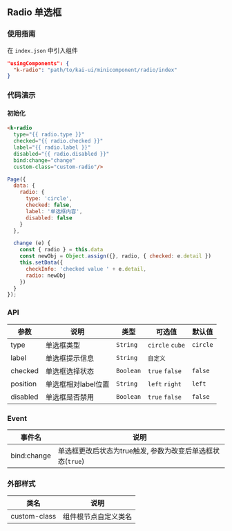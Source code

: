 ## Radio 单选框

### 使用指南
在 `index.json` 中引入组件
```json
"usingComponents": {
  "k-radio": "path/to/kai-ui/minicomponent/radio/index"
}
```

### 代码演示

#### 初始化

```html
<k-radio
  type="{{ radio.type }}"
  checked="{{ radio.checked }}"
  label="{{ radio.label }}"
  disabled="{{ radio.disabled }}"
  bind:change="change"
  custom-class="custom-radio"/>
```

```javascript
Page({
  data: {
    radio: {
      type: 'circle',
      checked: false,
      label: '单选框内容',
      disabled: false
    }
  },

  change (e) {
    const { radio } = this.data
    const newObj = Object.assign({}, radio, { checked: e.detail })
    this.setData({
      checkInfo: 'checked value ' + e.detail,
      radio: newObj
    })
  }
});
```

### API

| 参数 | 说明 | 类型 | 可选值 | 默认值 |
|-----------|-----------|-----------|-----------|-------------|
| type | 单选框类型 | `String` | `circle` `cube` | `circle` |
| label | 单选框提示信息 | `String` | `自定义` | ` ` |
| checked | 单选框选择状态 | `Boolean` | `true` `false` | `false` |
| position | 单选框相对label位置 | `String` | `left` `right` | `left` |
| disabled | 单选框是否禁用 | `Boolean` | `true` `false` | `false` |


### Event

| 事件名 | 说明 |
|-----------|-----------|
| bind:change | 单选框更改后状态为true触发, 参数为改变后单选框状态(`true`) |


### 外部样式

| 类名 | 说明 |
|-----------|-----------|
| custom-class | 组件根节点自定义类名 |

